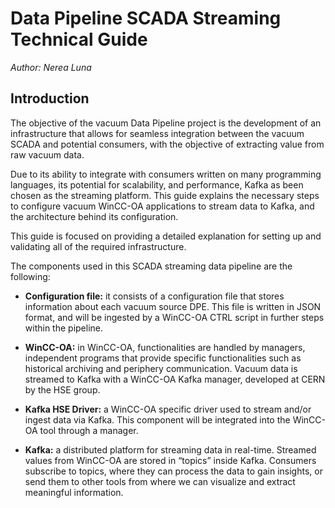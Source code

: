 # Data Pipeline SCADA Streaming Technical Guide
*Author: Nerea Luna*

## Introduction

The objective of the vacuum Data Pipeline project is the development of an infrastructure that allows for seamless integration between the vacuum SCADA and potential consumers, with the objective of extracting value from raw vacuum data.

Due to its ability to integrate with consumers written on many programming languages, its potential for scalability, and performance, Kafka as been chosen as the streaming platform. This guide explains the necessary steps to configure vacuum WinCC-OA applications to stream data to Kafka, and the architecture behind its configuration.

This guide is focused on providing a detailed explanation for setting up and validating all of the required infrastructure.

The components used in this SCADA streaming data pipeline are the following:

- **Configuration file:** it consists of a configuration file that stores information about each vacuum source DPE. This file is written in JSON format, and will be ingested by a WinCC-OA CTRL script in further steps within the pipeline.

- **WinCC-OA:** in WinCC-OA, functionalities are handled by managers, independent programs that provide specific functionalities such as historical archiving and periphery communication. Vacuum data is streamed to Kafka with a WinCC-OA Kafka manager, developed at CERN by the HSE group.

- **Kafka HSE Driver:** a WinCC-OA specific driver used to stream and/or ingest data via Kafka. This component will be integrated into the WinCC-OA tool through a manager.

- **Kafka:** a distributed platform for streaming data in real-time. Streamed values from WinCC-OA are stored in “topics” inside Kafka. Consumers subscribe to topics, where they can process the data to gain insights, or send them to other tools from where we can visualize and extract meaningful information.
